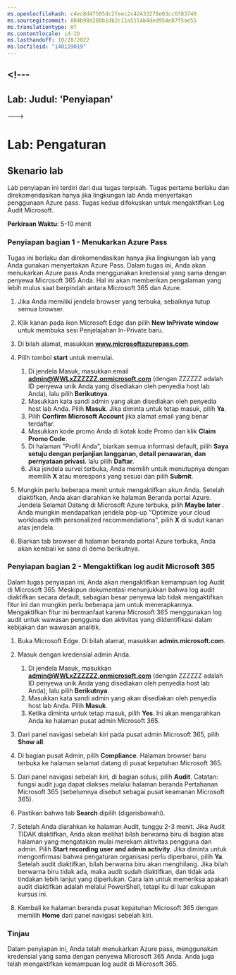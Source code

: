 ```yaml
---
ms.openlocfilehash: c4ec8d47505dc2feec2c42433278e03cc6f83740
ms.sourcegitcommit: 804b98d288b1db2c11a5154b4ded954e87f5ae55
ms.translationtype: HT
ms.contentlocale: id-ID
ms.lasthandoff: 10/28/2022
ms.locfileid: "148119019"
---
```

<a name="---"></a><!---
---
Lab: Judul: 'Penyiapan'
---
--->

# <a name="lab-setup"></a>Lab: Pengaturan

## <a name="lab-scenario"></a>Skenario lab

Lab penyiapan ini terdiri dari dua tugas terpisah.  Tugas pertama berlaku dan direkomendasikan hanya jika lingkungan lab Anda menyertakan penggunaan Azure pass. Tugas kedua difokuskan untuk mengaktifkan Log Audit Microsoft.

**Perkiraan Waktu**: 5-10 menit



### <a name="setup-part-1---redeem-azure-pass"></a>Penyiapan bagian 1 - Menukarkan Azure Pass

Tugas ini berlaku dan direkomendasikan hanya jika lingkungan lab yang Anda gunakan menyertakan Azure Pass. Dalam tugas ini, Anda akan menukarkan Azure pass Anda menggunakan kredensial yang sama dengan penyewa Microsoft 365 Anda.  Hal ini akan memberikan pengalaman yang lebih mulus saat berpindah antara Microsoft 365 dan Azure.

1. Jika Anda memiliki jendela browser yang terbuka, sebaiknya tutup semua browser.

1. Klik kanan pada ikon Microsoft Edge dan pilih **New InPrivate window** untuk membuka sesi Penjelajahan In-Private baru.

1. Di bilah alamat, masukkan **www.microsoftazurepass.com**.  

1. Pilih tombol **start** untuk memulai.

    1. Di jendela Masuk, masukkan email **admin@WWLxZZZZZZ.onmicrosoft.com** (dengan ZZZZZZ adalah ID penyewa unik Anda yang disediakan oleh penyedia host lab Anda), lalu pilih **Berikutnya**.
    1. Masukkan kata sandi admin yang akan disediakan oleh penyedia host lab Anda. Pilih **Masuk**.  Jika diminta untuk tetap masuk, pilih **Ya**.
    1. Pilih **Confirm Microsoft Account** jika alamat email yang benar terdaftar.
    1. Masukkan kode promo Anda di kotak kode Promo dan klik **Claim Promo Code**.  
    1. Di halaman "Profil Anda", biarkan semua informasi default, pilih **Saya setuju dengan perjanjian langganan, detail penawaran, dan pernyataan privasi.** lalu pilih **Daftar**.
    1. Jika jendela survei terbuka, Anda memilih untuk menutupnya dengan memilih **X** atau merespons yang sesuai dan pilih **Submit**.

1. Mungkin perlu beberapa menit untuk mengaktifkan akun Anda.  Setelah diaktifkan, Anda akan diarahkan ke halaman Beranda portal Azure. Jendela Selamat Datang di Microsoft Azure terbuka, pilih **Maybe later** . Anda mungkin mendapatkan jendela pop-up "Optimize your cloud workloads with personalized recommendations", pilih **X** di sudut kanan atas jendela.

1. Biarkan tab browser di halaman beranda portal Azure terbuka, Anda akan kembali ke sana di demo berikutnya.

### <a name="setup-part-2---enable-microsoft-365-audit-log"></a>Penyiapan bagian 2 - Mengaktifkan log audit Microsoft 365

Dalam tugas penyiapan ini, Anda akan mengaktifkan kemampuan log Audit di Microsoft 365.  Meskipun dokumentasi menunjukkan bahwa log audit diaktifkan secara default, sebagian besar penyewa lab tidak mengaktifkan fitur ini dan mungkin perlu beberapa jam untuk menerapkannya.  Mengaktifkan fitur ini bermanfaat karena Microsoft 365 menggunakan log audit untuk wawasan pengguna dan aktivitas yang diidentifikasi dalam kebijakan dan wawasan analitik.

1. Buka Microsoft Edge. Di bilah alamat, masukkan **admin.microsoft.com**.

1. Masuk dengan kredensial admin Anda.
    1. Di jendela Masuk, masukkan **admin@WWLxZZZZZZ.onmicrosoft.com** (dengan ZZZZZZ adalah ID penyewa unik Anda yang disediakan oleh penyedia host lab Anda), lalu pilih **Berikutnya**.
    1. Masukkan kata sandi admin yang akan disediakan oleh penyedia host lab Anda. Pilih **Masuk**.
    1. Ketika diminta untuk tetap masuk, pilih **Yes**. Ini akan mengarahkan Anda ke halaman pusat admin Microsoft 365.

1. Dari panel navigasi sebelah kiri pada pusat admin Microsoft 365, pilih **Show all**.

1. Di bagian pusat Admin, pilih **Compliance**.  Halaman browser baru terbuka ke halaman selamat datang di pusat kepatuhan Microsoft 365.  

1. Dari panel navigasi sebelah kiri, di bagian solusi, pilih **Audit**.  Catatan: fungsi audit juga dapat diakses melalui halaman beranda Pertahanan Microsoft 365 (sebelumnya disebut sebagai pusat keamanan Microsoft 365).

1. Pastikan bahwa tab **Search** dipilih (digarisbawahi).

1. Setelah Anda diarahkan ke halaman Audit, tunggu 2-3 menit.  Jika Audit TIDAK diaktifkan, Anda akan melihat bilah berwarna biru di bagian atas halaman yang mengatakan mulai merekam aktivitas pengguna dan admin.  Pilih **Start recording user and admin activity**.  Jika diminta untuk mengonfirmasi bahwa pengaturan organisasi perlu diperbarui, pilih **Ya**. Setelah audit diaktifkan, bilah berwarna biru akan menghilang.  Jika bilah berwarna biru tidak ada, maka audit sudah diaktifkan, dan tidak ada tindakan lebih lanjut yang diperlukan.  Cara lain untuk memeriksa apakah audit diaktifkan adalah melalui PowerShell, tetapi itu di luar cakupan kursus ini.

1. Kembali ke halaman beranda pusat kepatuhan Microsoft 365 dengan memilih **Home** dari panel navigasi sebelah kiri.

### <a name="review"></a>Tinjau

Dalam penyiapan ini, Anda telah menukarkan Azure pass, menggunakan kredensial yang sama dengan penyewa Microsoft 365 Anda.  Anda juga telah mengaktifkan kemampuan log audit di Microsoft 365.
